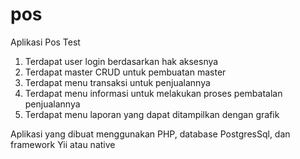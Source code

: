# pos
Aplikasi Pos Test

1. Terdapat user login berdasarkan hak aksesnya
2. Terdapat master CRUD untuk pembuatan master
3. Terdapat menu transaksi untuk penjualannya
4. Terdapat menu informasi untuk melakukan proses pembatalan penjualannya
5. Terdapat menu laporan yang dapat ditampilkan dengan grafik

Aplikasi yang dibuat menggunakan PHP, database PostgresSql, dan  
framework Yii atau native
